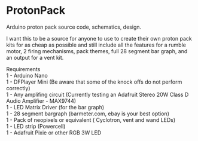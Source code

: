 # ProtonPack
Arduino proton pack source code, schematics, design. 

I want this to be a source for anyone to use to create their own proton pack kits for as cheap as possible and still include all the features for a rumble motor, 2 firing mechanisms, pack themes, full 28 segment bar graph, and an output for a vent kit.

Requirements  
1 - Arduino Nano    
1 - DFPlayer Mini (Be aware that some of the knock offs do not perform correctly)  
1 - Any amplifing circuit (Currently testing an Adafruit Stereo 20W Class D Audio Amplifier - MAX9744)  
1 - LED Matrix Driver (for the bar graph)  
1 - 28 segment bargraph (barmeter.com, ebay is your best option)  
1 - Pack of neopixels or equivalent ( Cyclotron, vent and wand LEDs)  
1 - LED strip (Powercell)  
1 - Adafruit Pixie or other RGB 3W LED  


